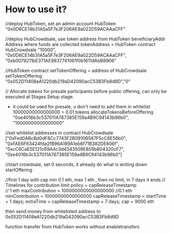# How to use it?
//deploy HubToken, set an admin account 
HubToken
"0x0D6CE14b31A5a5F7e3F206AE9a022D59ACAAaCFF"


//deploy HubCrowdsale,  use token address from HubToken
		beneficiaryAddr Address where funds are collected
		tokenAddress = HubToken contract
HubCrowdsale
"10000", "0x0D6CE14b31A5a5F7e3F206AE9a022D59ACAAaCFF", "0xb0079211bE371AE9937741061f0b1611dAbB8906"


//HubToken contract setTokenOffering = address of HubCrowdsale
setTokenOffering
"0x052D11408eA1220db219aD42090acC53B3Fb8d9D","0"

// Allocate tokens for presale participants before public offering, can only be executed at Stages.Setup stage.
- it could be used for presale, u don't need to add them in whitelist
10000000000000000 = 0.01 tokens
allocateTokensBeforeOffering
"0xe4016b3c537011A767385E159a4B9C94143b96b0", "10000000000000000"



//set whitelist addresses in contract HubCrowdsale
["0xFed0ABcBd0dF8Cc7743F2B0910B567F5cC6E56b0", "0xFAE6F63424fda2fB96A199A1eb6f71B382DE806f", "0xcC6CaE5E121c69A4c3d4343509E859b804320cF7", "0xe4016b3c537011A767385E159a4B9C94143b96b0"]


//start crowdsale, set 0 seconds, it already do what is writing down
startOffering


//first 1 day with cap min 0.1 eth, max 1 eth , then no limit, in 7 days it ends
// Timelines for contribution limit policy = capReleaseTimestamp		
//  1 eth		maxContribution = 1000000000000000000 
//0.1 eth		minContribution = 10000000000000000
capReleaseTimestamp = startTime + 1 days;
extraTime = capReleaseTimestamp + 7 days;
cap = 9000 eth


then send money from whitelisted address to 0x052D11408eA1220db219aD42090acC53B3Fb8d9D


function transfer from HubToken works without enabletransfers
